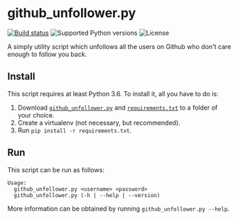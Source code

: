 # github_unfollower.py

[![Build status](https://travis-ci.org/arnavb/github_unfollower.py.svg?branch=master)](https://travis-ci.org/arnavb/github_unfollower.py) ![Supported Python versions](https://img.shields.io/badge/python-3.6%20%7C%203.7-blue.svg) ![License](https://img.shields.io/github/license/arnavb/github_unfollower.py.svg)


A simply utility script which unfollows all the users on Github
who don't care enough to follow you back.

## Install

This script requires at least Python 3.6. To install it, all you have
to do is:

1. Download [`github_unfollower.py`](https://raw.githubusercontent.com/arnavb/github_unfollower.py/master/github_unfollower.py) and [`requirements.txt`](https://raw.githubusercontent.com/arnavb/github_unfollower.py/master/requirements.txt)
   to a folder of your choice.
2. Create a virtualenv (not necessary, but recommended).
3. Run `pip install -r requirements.txt`.

## Run

This script can be run as follows:

```
Usage:
  github_unfollower.py <username> <password>
  github_unfollower.py (-h | --help | --version)
```

More information can be obtained by running
`github_unfollower.py --help`.
